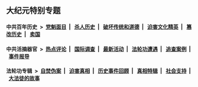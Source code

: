 ## 大纪元特别专题

#### 中共百年历史 &nbsp;>&nbsp; [党魁面目](indexes/nf1176107/README.md?04250430) &nbsp;| &nbsp; [杀人历史](indexes/nf1176106/README.md?04250430) &nbsp;| &nbsp; [破坏传统和道德](indexes/nf1176106/README.md?04250430) &nbsp;| &nbsp; [迫害文化精英](indexes/nf1176111/README.md?04250430) &nbsp;| &nbsp; [篡改历史](indexes/nf1176115/README.md?04250430) &nbsp;| &nbsp; [卖国](indexes/nf1176117/README.md?04250430) 

#### 中共活摘器官 &nbsp;>&nbsp; [热点评论](indexes/nf5879/README.md?04250430) &nbsp;| &nbsp; [国际调查](indexes/nf5947/README.md?04250430) &nbsp;| &nbsp; [最新活动](indexes/nf5883/README.md?04250430) &nbsp;| &nbsp; [法轮功遭遇](indexes/nf5881/README.md?04250430) &nbsp;| &nbsp; [追查案例](indexes/nf5880/README.md?04250430) &nbsp;| &nbsp; [事件报导](indexes/nf5877/README.md?04250430) 

#### 法轮功专辑 &nbsp;>&nbsp; [自焚伪案](indexes/nf5562/README.md?04250430) &nbsp;| &nbsp; [迫害真相](indexes/nf4379/README.md?04250430) &nbsp;| &nbsp; [历史事件回顾](indexes/nf5793/README.md?04250430) &nbsp;| &nbsp; [真相特辑](indexes/nf4389/README.md?04250430) &nbsp;| &nbsp; [社会支持](indexes/nf4386/README.md?04250430) &nbsp;| &nbsp; [大法徒的故事](indexes/nf1147481/README.md?04250430) 


